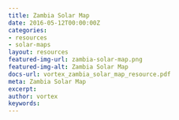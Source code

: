 ```yaml
---
title: Zambia Solar Map
date: 2016-05-12T00:00:00Z
categories:
- resources
- solar-maps
layout: resources
featured-img-url: zambia-solar-map.png
featured-img-alt: Zambia Solar Map
docs-url: vortex_zambia_solar_map_resource.pdf
meta: Zambia Solar Map
excerpt: 
author: vortex
keywords: 
---
```


